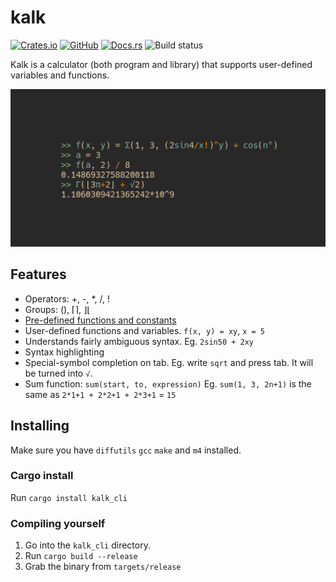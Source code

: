 # kalk
[![Crates.io](https://img.shields.io/crates/v/kalk_cli)](https://crates.io/crates/kalk_cli)
[![GitHub](https://img.shields.io/github/license/PaddiM8/kalk)](https://github.com/PaddiM8/kalk/blob/master/LICENSE)
[![Docs.rs](https://docs.rs/kalk/badge.svg)](https://docs.rs/kalk/latest/kalk/)
![Build status](https://travis-ci.org/PaddiM8/kalk.svg?branch=master)

Kalk is a calculator (both program and library) that supports user-defined variables and functions.

![](example.png)

## Features
* Operators: +, -, \*, /, !
* Groups: (), ⌈⌉, ⌋⌊
* [Pre-defined functions and constants](https://github.com/PaddiM8/kalk/blob/master/kalk/src/prelude.rs)
* User-defined functions and variables. `f(x, y) = xy`, `x = 5`
* Understands fairly ambiguous syntax. Eg. `2sin50 + 2xy`
* Syntax highlighting
* Special-symbol completion on tab. Eg. write `sqrt` and press tab. It will be turned into `√`.
* Sum function: `sum(start, to, expression)` Eg. `sum(1, 3, 2n+1)` is the same as `2*1+1 + 2*2+1 + 2*3+1` = `15`

## Installing
Make sure you have `diffutils` `gcc` `make` and `m4` installed.

### Cargo install
Run `cargo install kalk_cli`

### Compiling yourself
1. Go into the `kalk_cli` directory.
2. Run `cargo build --release`
3. Grab the binary from `targets/release`
